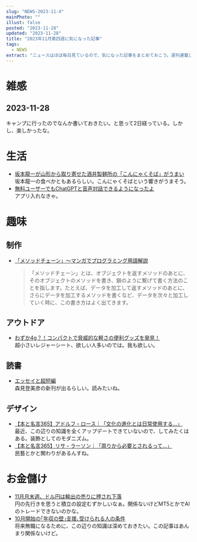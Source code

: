 ```yaml
---
slug: "NEWS-2023-11-4"
mainPhoto: ""
illust: false
posted: "2023-11-28"
updated: "2023-11-28"
title: "2023年11月第四週に気になった記事"
tags:
  - NEWS
extract: "ニュースはほぼ毎日見ているので、気になった記事をまとめておこう。週刊連載したい。"
---
```


# 雑感

## 2023-11-28

キャンプに行ったのでなんか書いておきたい。と思って2日経っている。しかし、楽しかったな。

# 生活

- [坂本龍一が山形から取り寄せた酒井製麺所の「こんにゃくそば」がうまい](https://dailyportalz.jp/kiji/konyaku_soba-umai)  
  坂本龍一の食べかともあるらしい。こんにゃくそばという響きがうまそう。
- [無料ユーザーでもChatGPTと音声対話できるようになったよ](https://www.gizmodo.jp/2023/11/free-user-chat-gpt-voice.html)  
  アプリ入れなきゃ。

# 趣味

## 制作

- [「メソッドチェーン」～マンガでプログラミング用語解説](https://codezine.jp/article/detail/18333?p=5)  
  >「メソッドチェーン」とは、オブジェクトを返すメソッドのあとに、そのオブジェクトのメソッドを書き、鎖のように繋げて書く方法のことを指します。たとえば、データを加工して返すメソッドのあとに、さらにデータを加工するメソッドを書くなど、データを次々と加工していく時に、この書き方はよく出てきます。

## アウトドア

- [わずか4g？！コンパクトで脅威的な軽さの便利グッズを発見！](https://yamahack.com/5941)  
  超小さいレジャーシート、欲しい人多いのでは。我も欲しい。

## 読書

- [エッセイと超短編](https://tomio.hatenablog.com/entry/2023/11/27/185541)  
  森見登美彦の新刊が出るらしい。読みたいね。

## デザイン

- [【本と名言365】アドルフ・ロース｜「文化の進化とは日常使用する…」](https://casabrutus.com/categories/culture/385702)  
  最近、この辺りの知識を全くアップデートできていないので、してみたくはある。装飾としてのモダニズム。
- [【本と名言365】リサ・ラーソン｜「周りから必要とされるって…」](https://casabrutus.com/categories/culture/385632)  
  民藝とかと関わりがあるんすね。

# お金儲け

- [11月月末週、ドル円は輸出の売りに押され下落](http://hiroko.yutaka-shoji.co.jp/2023/11/11.html)  
  円の先行きを思うと積立の設定むずかしいなぁ。関係ないけどMT5とかでAIのトレードできないのかな。
- [10月開始の｢年収の壁｣支援､受けられる人の条件](https://toyokeizai.net/articles/-/717318?utm_source=rss&utm_medium=http&utm_campaign=link_back)  
  将来無職になるために、この辺りの知識は深めておきたい。この記事はあんまり関係ないけど。